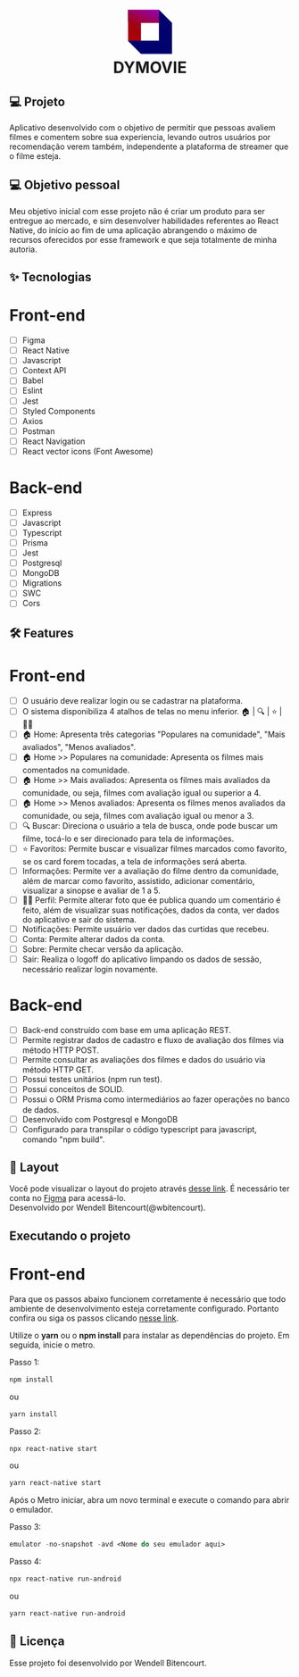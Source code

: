 <h1 align="center">
  <img alt="Rocketseat" height="80" title="DYMOVIE" src="dymovie-mobile/src/assets/logo264x262-noback.png" />
  <br/>
  DYMOVIE
</h1>

## 💻 Projeto
Aplicativo desenvolvido com o objetivo de permitir que pessoas avaliem filmes e comentem sobre sua experiencia,
levando outros usuários por recomendação verem também, independente a plataforma de streamer que o filme esteja.

## 💻 Objetivo pessoal
Meu objetivo inicial com esse projeto não é criar um produto para ser entregue ao mercado, 
e sim desenvolver habilidades referentes ao React Native, do início ao fim de uma aplicação
abrangendo o máximo de recursos oferecidos por esse framework e que seja totalmente de minha autoria.

## ✨ Tecnologias

# Front-end
-   [ ] Figma
-   [ ] React Native
-   [ ] Javascript
-   [ ] Context API
-   [ ] Babel
-   [ ] Eslint
-   [ ] Jest
-   [ ] Styled Components
-   [ ] Axios
-   [ ] Postman
-   [ ] React Navigation
-   [ ] React vector icons (Font Awesome)

# Back-end
-   [ ] Express
-   [ ] Javascript
-   [ ] Typescript
-   [ ] Prisma
-   [ ] Jest
-   [ ] Postgresql
-   [ ] MongoDB
-   [ ] Migrations
-   [ ] SWC
-   [ ] Cors

## :hammer_and_wrench: Features 

# Front-end
-   [ ] O usuário deve realizar login ou se cadastrar na plataforma.
-   [ ] O sistema disponibiliza 4 atalhos de telas no menu inferior. 🏠 | 🔍 | ⭐ | 🙍‍♂️
-   [ ] 🏠 Home: Apresenta três categorias "Populares na comunidade", "Mais avaliados", "Menos avaliados".
-   [ ] 🏠 Home >> Populares na comunidade: Apresenta os filmes mais comentados na comunidade.
-   [ ] 🏠 Home >> Mais avaliados: Apresenta os filmes mais avaliados da comunidade, ou seja, filmes com avaliação igual ou superior a 4.
-   [ ] 🏠 Home >> Menos avaliados: Apresenta os filmes menos avaliados da comunidade, ou seja, filmes com avaliação igual ou menor a 3.
-   [ ] 🔍 Buscar: Direciona o usuário a tela de busca, onde pode buscar um filme, tocá-lo e ser direcionado para tela de informações.
-   [ ] ⭐ Favoritos: Permite buscar e visualizar filmes marcados como favorito, se os card forem tocadas, a tela de informações será aberta.
-   [ ] Informações: Permite ver a avaliação do filme dentro da comunidade, além de marcar como favorito, assistido, adicionar comentário, visualizar a sinopse e avaliar de 1 a 5.
-   [ ] 🙍‍♂️ Perfil: Permite alterar foto que ée publica quando um comentário é feito, além de visualizar suas notificações, dados da conta, ver dados do aplicativo e sair do sistema.
-   [ ] Notificações: Permite usuário ver dados das curtidas que recebeu.
-   [ ] Conta: Permite alterar dados da conta.
-   [ ] Sobre: Permite checar versão da aplicação.
-   [ ] Sair: Realiza o logoff do aplicativo limpando os dados de sessão, necessário realizar login novamente.

# Back-end
-   [ ] Back-end construído com base em uma aplicação REST.
-   [ ] Permite registrar dados de cadastro e fluxo de avaliação dos filmes via método HTTP POST.
-   [ ] Permite consultar as avaliações dos filmes e dados do usuário via método HTTP GET.
-   [ ] Possui testes unitários (npm run test).
-   [ ] Possui conceitos de SOLID.
-   [ ] Possui o ORM Prisma como intermediários ao fazer operações no banco de dados.
-   [ ] Desenvolvido com Postgresql e MongoDB
-   [ ] Configurado para transpilar o código typescript para javascript, comando "npm build".

## 🔖 Layout

Você pode visualizar o layout do projeto através [desse link](https://www.figma.com/file/OxBAc8sDO8JssN8c72oSmu/DYMOVIE?node-id=0%3A1). 
É necessário ter conta no [Figma](http://figma.com/) para acessá-lo.
<br />
Desenvolvido por Wendell Bitencourt(@wbitencourt).


## Executando o projeto

# Front-end
Para que os passos abaixo funcionem corretamente é necessário que todo ambiente de desenvolvimento esteja corretamente configurado.
Portanto confira ou siga os passos clicando [nesse link](https://reactnative.dev/docs/environment-setup). 

Utilize o **yarn** ou o **npm install** para instalar as dependências do projeto.
Em seguida, inicie o metro.

Passo 1:
```cl
npm install
```
ou

```cl
yarn install
```

Passo 2:
```cl
npx react-native start
```
ou

```cl
yarn react-native start
```

Após o Metro iniciar, abra um novo terminal e execute o comando para abrir o emulador.

Passo 3:
 ```cl
emulator -no-snapshot -avd <Nome do seu emulador aqui>
```

Passo 4:
 ```cl
npx react-native run-android
```
ou

 ```cl
yarn react-native run-android
```

## 📄 Licença

Esse projeto foi desenvolvido por Wendell Bitencourt.

<br />
